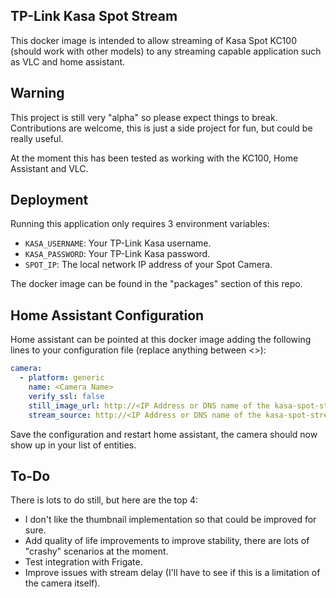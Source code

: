 ## TP-Link Kasa Spot Stream
This docker image is intended to allow streaming of Kasa Spot KC100 (should work with other models) to any streaming capable application such as VLC and home assistant.

## Warning
This project is still very "alpha" so please expect things to break. Contributions are welcome, this is just a side project for fun, but could be really useful.

At the moment this has been tested as working with the KC100, Home Assistant and VLC.

## Deployment
Running this application only requires 3 environment variables:
- `KASA_USERNAME`: Your TP-Link Kasa username.
- `KASA_PASSWORD`: Your TP-Link Kasa password.
- `SPOT_IP`: The local network IP address of your Spot Camera.

The docker image can be found in the "packages" section of this repo.

## Home Assistant Configuration
Home assistant can be pointed at this docker image adding the following lines to your configuration file (replace anything between <>):
```yaml
camera:
  - platform: generic
    name: <Camera Name>
    verify_ssl: false
    still_image_url: http://<IP Address or DNS name of the kasa-spot-stream docker container>:<Port, default is 8080>/thumbnail
    stream_source: http://<IP Address or DNS name of the kasa-spot-stream docker container>:<Port, default is 8080>/video
```
Save the configuration and restart home assistant, the camera should now show up in your list of entities.

## To-Do
There is lots to do still, but here are the top 4:
- I don't like the thumbnail implementation so that could be improved for sure.
- Add quality of life improvements to improve stability, there are lots of "crashy" scenarios at the moment.
- Test integration with Frigate.
- Improve issues with stream delay (I'll have to see if this is a limitation of the camera itself).